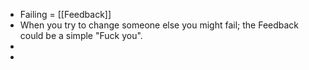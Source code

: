 - Failing = [[Feedback]]
- When you try to change someone else you might fail; the Feedback could be a simple "Fuck you".
-
-